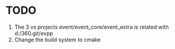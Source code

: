 
# TODO
1. The 3 vs projects event/event_core/event_extra is related with d:/360.git/evpp
1. Change the build system to cmake
